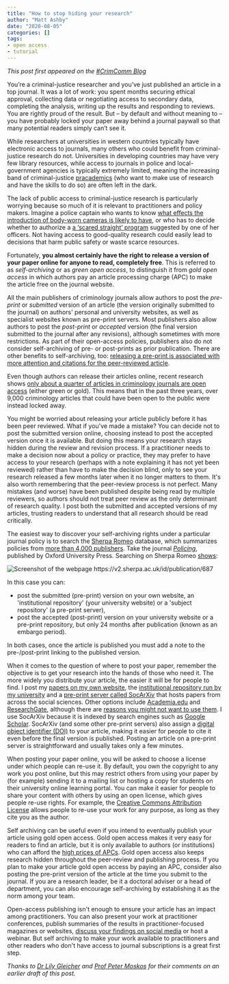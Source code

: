 ```yaml
---
title: "How to stop hiding your research"
author: "Matt Ashby"
date: "2020-08-05"
categories: []
tags:
- open access
- tutorial
---
```


*This post first appeared on the [#CrimComm Blog](https://www.crimcomm.net/post/how-to-stop-hiding-your-research)*

You’re a criminal-justice researcher and you’ve just published an article in a top journal. It was a lot of work: you spent months securing ethical approval, collecting data or negotiating access to secondary data, completing the analysis, writing up the results and responding to reviews. You are rightly proud of the result. But – by default and without meaning to – you have probably locked your paper away behind a journal paywall so that many potential readers simply can’t see it.

While researchers at universities in western countries typically have electronic access to journals, many others who could benefit from criminal-justice research do not. Universities in developing countries may have very few library resources, while access to journals in police and local-government agencies is typically extremely limited, meaning the increasing band of criminal-justice [pracademics](https://www.bbc.co.uk/news/world-us-canada-44293921) (who want to make use of research and have the skills to do so) are often left in the dark.

The lack of public access to criminal-justice research is particularly worrying because so much of it is relevant to practitioners and policy makers. Imagine a police captain who wants to know [what effects the introduction of body-worn cameras is likely to have](https://doi.org/10.1007/s12103-020-09518-4), or who has to decide whether to authorize a [a ‘scared straight’ program](https://doi.org/10.4073/csr.2013.5) suggested by one of her officers. Not having access to good-quality research could easily lead to decisions that harm public safety or waste scarce resources.

Fortunately, **you almost certainly have the right to release a version of your paper online for anyone to read, completely free**. This is referred to as _self-archiving_ or as _green open access_, to distinguish it from _gold open access_ in which authors pay an article processing charge (APC) to make the article free on the journal website.

All the main publishers of criminology journals allow authors to post the _pre-print_ or _submitted_ version of an article (the version originally submitted to the journal) on authors' personal and university websites, as well as specialist websites known as pre-print servers. Most publishers also allow authors to post the _post-print_ or _accepted_ version (the final version submitted to the journal after any revisions), although sometimes with more restrictions. As part of their open-access policies, publishers also do not consider self-archiving of pre- or post-prints as prior publication. There are other benefits to self-archiving, too: [releasing a pre-print is associated with more attention and citations for the peer-reviewed article](https://doi.org/10.7554/eLife.52646).

Even though authors can release their articles online, recent research shows [only about a quarter of articles in criminology journals are open access](https://doi.org/10.31235/osf.io/wnq7h) (either green or gold). This means that in the past three years, over 9,000 criminology articles that could have been open to the public were instead locked away.

You might be worried about releasing your article publicly before it has been peer reviewed. What if you've made a mistake? You can decide not to post the submitted version online, choosing instead to post the accepted version once it is available. But doing this means your research stays hidden during the review and revision process. If a practitioner needs to make a decision now about a policy or practice, they may prefer to have access to your research (perhaps with a note explaining it has not yet been reviewed) rather than have to make the decision blind, only to see your research released a few months later when it no longer matters to them. It's also worth remembering that the peer-review process is not perfect. Many mistakes (and worse) have been published despite being read by multiple reviewers, so authors should not treat peer review as the only determinant of research quality. I post both the submitted and accepted versions of my articles, trusting readers to understand that all research should be read critically.

The easiest way to discover your self-archiving rights under a particular journal policy is to search the [Sherpa Romeo](https://v2.sherpa.ac.uk/romeo) database, which summarizes policies from [more than 4,000 publishers](https://v2.sherpa.ac.uk/view/romeo_visualisations/1.html). Take the journal [_Policing_](http://policing.oxfordjournals.org/), published by Oxford University Press. Searching on Sherpa Romeo [shows](https://v2.sherpa.ac.uk/id/publication/687):

![](../sherpa_romeo_screenshot.png "Screenshot of the webpage https://v2.sherpa.ac.uk/id/publication/687")

In this case you can:

  * post the submitted (pre-print) version on your own website, an 'institutional repository' (your university website) or a 'subject repository' (a pre-print server),
  * post the accepted (post-print) version on your university website or a pre-print repository, but only 24 months after publication (known as an embargo period).
  
In both cases, once the article is published you must add a note to the pre-/post-print linking to the published version.

When it comes to the question of where to post your paper, remember the objective is to get your research into the hands of those who need it. The more widely you distribute your article, the easier it will be for people to find. I post my [papers on my own website](http://lesscrime.info/publication/), the [institutional repository run by my university](https://iris.ucl.ac.uk/iris/browse/profile?upi=MPJAS93#tabsProfilePub) and a [pre-print server called SocArXiv](http://socarxiv.org/) that hosts papers from across the social sciences. Other options include [Academia.edu](https://www.academia.edu/) and [ResearchGate](https://www.researchgate.net/), although there are [reasons you might not want to use them](https://libraries.ou.edu/content/understanding-academiaedu-and-researchgate). I use SocArXiv because it is indexed by search engines such as [Google Scholar](https://scholar.google.co.uk/). SocArXiv (and some other pre-print servers) also assign a [digital object identifier (DOI)](https://library.uic.edu/help/article/1966/what-is-a-doi-and-how-do-i-use-them-in-citations) to your article, making it easier for people to cite it even before the final version is published. Posting an article on a pre-print server is straightforward and usually takes only a few minutes.

When posting your paper online, you will be asked to choose a license under which people can re-use it. By default, you own the copyright to any work you post online, but this may restrict others from using your paper by (for example) sending it to a mailing list or hosting a copy for students on their university online learning portal. You can make it easier for people to share your content with others by using an open license, which gives people re-use rights. For example, the [Creative Commons Attribution License](https://creativecommons.org/licenses/by/4.0/) allows people to re-use your work for any purpose, as long as they cite you as the author. 

Self archiving can be useful even if you intend to eventually publish your article using gold open access. Gold open access makes it very easy for readers to find an article, but it is only available to authors (or institutions) who can afford the [high prices of APCs](https://www.theatlantic.com/science/archive/2016/01/elsevier-academic-publishing-petition/427059/). Gold open access also keeps research hidden throughout the peer-review and publishing process. If you plan to make your article gold open access by paying an APC, consider also posting the pre-print version of the article at the time you submit to the journal. If you are a research leader, be it a doctoral adviser or a head of department, you can also encourage self-archiving by establishing it as the norm among your team.

Open-access publishing isn't enough to ensure your article has an impact among practitioners. You can also present your work at practitioner conferences, publish summaries of the results in practitioner-focused magazines or websites, [discuss your findings on social media](https://www.natureindex.com/news-blog/ten-tips-tweeting-research-academic) or host a webinar. But self archiving to make your work available to practitioners and other readers who don't have access to journal subscriptions is a great first step.

*Thanks to [Dr Lily Gleicher](http://www.icjia.state.il.us/biographies/lily-gleicher) and [Prof Peter Moskos](https://www.jjay.cuny.edu/faculty/peter-moskos) for their comments on an earlier draft of this post.*
